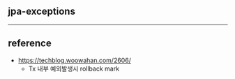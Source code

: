 ## jpa-exceptions

---

## reference
- https://techblog.woowahan.com/2606/
  - Tx 내부 예외발생시 rollback mark

